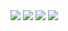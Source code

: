 <img src="file:///C:/Users/PC-Admin/Pictures/first_test.png">
<img src="file:///C:/Users/PC-Admin/Pictures/second_test.png">
<img src="file:///C:/Users/PC-Admin/Pictures/third_test.png">
<img src="file:///C:/Users/PC-Admin/Pictures/Screenshot%202022-10-23%20101454.png">
